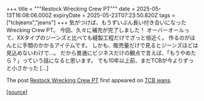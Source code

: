 +++
title = """Restock Wrecking Crew PT"""
date = 2025-05-13T16:08:06.000Z
expiryDate = 2025-05-23T07:23:50.820Z
tags = ["tcbjeans","jeans"]
+++
気がつけば、もうずいぶん長い付き合いになったWrecking Crew PT。 今回、久々に補充が完了しました！ オーバーオールって、XXタイプのジーンズと比べても縫製工程だけでざっと倍近く。 作るのがほんとに手間のかかるアイテムです。 しかも、販売量だけで見るとジーンズほどは見込めないわけで…。 だから普通にビジネスだけの観点で言えば、「もうやめたら？」っていう話になると思います。 でも10年以上前、まだTCBが今よりずっと小さかった \[…\]

The post [Restock Wrecking Crew PT](http://tcbjeans.com/2025/05/14/52415) first appeared on [TCB jeans](http://tcbjeans.com).

[[source]](http://tcbjeans.com/2025/05/14/52415)
